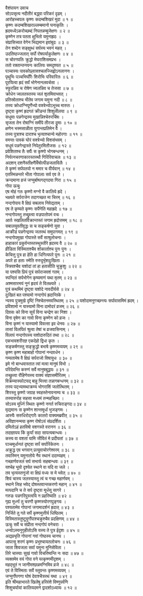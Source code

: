 वैशंपायन उवाच  
सोऽपसृत्य नदीतीरं बद्ध्वा परिकरं दृढम् ।  
आरोहच्चपलः कृष्णः कदम्बशिखरं मुदा ॥ १ ॥  
कृष्णः कदम्बशिखराल्लम्बमानो घनाकृतिः ।  
ह्रदमध्येऽकरोच्छब्दं निपतन्नम्बुजेक्षणः ॥ २ ॥  
कृष्णेन तत्र पतता क्षुभितो यमुनाह्रदः ।  
संप्रासिच्यत वेगेन भिद्यमान इवांबुदः ॥ ३ ॥  
तेन शब्देन सङ्‌‌क्षुब्धं सर्पस्य भवनं महत् ।  
उदतिष्ठज्जलात् सर्पो रोषपर्याकुलेक्षणः ॥ ४ ॥  
स चोरगपतिः क्रुद्धो मेघराशिसमप्रभः ।  
ततो रक्तान्तनयनः कालियः समदृश्यत ॥ ५ ॥  
पञ्चास्यः पावकोछ्वासश्चलज्जिह्वोऽनलाननः ।  
पृथुभिः पञ्चभिर्घोरैः शिरोभिः परिवारितः ॥ ६ ॥  
पूरयित्वा ह्रदं सर्वं भोगेनानलवर्चसा ।  
स्फुरन्निव च रोषेण ज्वलन्निव च तेजसा ॥ ७ ॥  
क्रोधेन ज्वलतस्तस्य जलं शृतमिवाभवत् ।  
प्रतिस्रोताश्च भीतेव जगाम यमुना नदी ॥ ८ ॥  
तस्य क्रोधाग्निपूर्णेभ्यो वक्त्रेभ्योऽभूच्च मारुतः ।  
दृष्ट्वा कृष्णं ह्रदगतं क्रीडन्तं शिशुलीलया ॥ ९ ॥  
सधूमाः पन्नगेन्द्रस्य मुखान्निश्चेरुरर्चिषः ।  
सृजता तेन रोषाग्निं समीपे तीरजा द्रुमाः ॥ १० ॥  
क्षणेन भस्मसान्नीता युगान्तप्रतिमेन वै ।  
तस्य पुत्राश्च दाराश्च भृत्याश्चान्ये महोरगाः ॥ ११ ॥  
वमन्तः पावकं घोरं वक्त्रेभ्यो विशसंभवम् ।  
सधूमं पन्नगेन्द्रास्ते निपेतुरमितौजसः ॥ १२ ॥  
प्रवेशितश्च तैः सर्पैः स कृष्णो भोगबन्धनम् ।  
निर्यत्नचरणाकारस्तस्थौ गिरिरिवाचलः ॥ १३ ॥  
अदशन् दशनैस्तीक्ष्णैर्विषोत्पीडजलाविलैः ।  
ते कृष्णं सर्पपतयो न ममार च वीर्यवान् ॥ १४ ॥  
एतस्मिन्नन्तरे भीता गोपालाः सर्व एव ते ।  
क्रन्दमाना व्रजं जग्मुर्बाष्पगद्‌गदया गिरा ॥ १५ ॥  
गोपा ऊचुः  
एष मोहं गतः कृष्णो मग्नो वै कालिये ह्रदे ।  
भक्ष्यते सर्पराजेन तदागच्छत मा चिरम् ॥ १६ ॥  
नन्दगोपाय वै क्षिप्रं सबलाय निवेद्यताम् ।  
एष ते कृष्यते कृष्णः सर्पेणेति महाह्रदे ॥ १७ ॥  
नन्दगोपस्तु तच्छ्रुत्वा वज्रपातोपमं वचः ।  
आर्तः स्खलितविक्रान्तस्तं जगाम ह्रदोत्तमम् ॥ १८ ॥  
सबालयुवतीवृद्धः स च सङ्‌‌कर्षणो युवा ।  
आक्रीडं पन्नगेन्द्रस्य जलस्थं समुपागमत् ॥ १९ ॥  
नन्दगोपमुखा गोपास्ते सर्वे साश्रुलोचनाः ।  
हाहाकारं प्रकुर्वन्तस्तस्थुस्तीरे ह्रदस्य वै ॥ २० ॥  
व्रीडिता विस्मिताश्चैव शोकार्ताश्च पुनः पुनः ।  
केचित्तु पुत्र हा हेति हा धिगित्यपरे पुनः ॥ २१ ॥  
अपरे हा हताः स्मेति रुरुदुर्भृशदुःखिताः ।  
स्त्रियश्चैव यशोदां तां हा हतासीति चुक्रुशुः ॥ २२ ॥  
या पश्यसि प्रियं पुत्रं सर्पराजवशं गतम् ।  
स्पन्दितं सर्पभोगेन कृष्यमाणं यथा मृतम् ॥ २३ ॥  
अश्मसारमयं नूनं हृदयं ते विलक्ष्यते ।  
पुत्रं कथमिमं दृष्ट्वा यशोदे नावदीर्यसे ॥ २४ ॥  
दुःखितं बत पश्यामो नन्दगोपं ह्रदान्तिके ।  
न्यस्य पुत्रमुखे दृष्टिं निश्चेतनमवस्थितम् ॥ २५ ॥
यशोदामनुगच्छन्त्यः सर्पावासमिमं ह्रदम् ।  
प्रविशामो न यास्यामो विना दामोदरं व्रजम् ॥ २६ ॥  
दिवसः को विना सूर्यं विना चन्द्रेण का निशा ।  
विना वृषेण का गावो विना कृष्णेन को व्रजः ।  
विना कृष्णं न यास्यामो विवत्सा इव धेनवः ॥ २७ ॥  
तासां विलपितं श्रुत्वा तेषां च व्रजवासिनाम् ।  
विलापं नन्दगोपस्य यशोदारुदितं तथा ॥ २८ ॥  
एकभावशरीरज्ञ एकदेहो द्विधा कृतः ।  
सङ्‌‌कर्षणस्तु सङ्‌‌क्रुद्धो बभाषे कृष्णमव्ययम् ॥ २९ ॥  
कृष्ण कृष्ण महाबाहो गोपानां नन्दवर्धन ।  
गम्यतामेष वै क्षिप्रं सर्पराजो विषायुधः ॥ ३० ॥  
इमे नो बान्धवास्तात त्वां मत्वा मानुषं विभो ।  
परिदेवन्ति करुणं सर्वे मानुषबुद्धयः ॥ ३१ ॥  
तच्छ्रुत्वा रौहिणेयस्य वाक्यं संज्ञासमीरितम् ।  
विक्रम्यास्फोटयद् बाहू भित्त्वा तन्नागबन्धनम् ॥ ३२ ॥  
तस्य पद्‌भ्यामथाक्रम्य भोगराशिं जलोत्थितम् ।  
शिरस्तु कृष्णो जग्राह स्वहस्तेनावनाम्य च ॥ ३३ ॥  
तस्यारुरोह सहसा मध्यमं तन्महच्छिरः ।  
सोऽस्य मूर्ध्नि स्थितः कृष्णो ननर्त रुचिराङ्‌‌गदः॥ ३४ ॥  
मृद्यमानः स कृष्णेन शान्तमूर्धा भुजङ्गमः ।  
आस्यैः सरुधिरोद्‌गारैः कातरो वाक्यमब्रवीत् ॥ ३५ ॥  
अविज्ञानन्मया कृष्ण रोषोऽयं संप्रदर्शितः ।  
दमितोऽहं हतविषो वशगस्ते वरानन ॥ ३६ ॥  
तदाज्ञापय किं कुर्यां सदा सापत्यबान्धवः ।  
कस्य वा वशतां यामि जीवितं मे प्रदीयतां ॥ ३७ ॥  
पञ्चमूर्धानतं दृष्ट्वा सर्पं सर्पारिकेतनः ।  
अक्रुद्ध एव भगवान् प्रत्युवाचोरगेश्वरम् ॥ ३८ ॥  
तवास्मिन् यमुनातोये नैव स्थानं ददाम्यहम् ।  
गच्छार्णवजलं सर्प सभार्यः सहबान्धवः ॥ ३९ ॥  
यश्चेह भूयो दृश्येत स्थाने वा यदि वा जले ।  
तव भृत्यस्तनूजो वा क्षिप्रं वध्यः स मे भवेत् ॥ ४० ॥  
शिवं चास्य जलस्यास्तु त्वं च गच्छ महार्णवम् ।  
स्थाने त्विह भवेद् दोषस्तवान्तकरणो महान् ॥ ४१ ॥  
मत्पदानि च ते सर्प दृष्ट्वा मूर्धसु सागरे ।  
गरुडः पन्नगरिपुस्त्वयि न प्रहरिष्यति ॥ ४२ ॥  
गृह्य मूर्ध्ना तु चरणौ कृष्णस्योरगपुङ्‌‌गवः ।  
पश्यतामेव गोपानां जगामादर्शनं ह्रदात् ॥ ४३ ॥  
निर्जिते तु गते सर्पे कृष्णमुत्तीर्य धिष्ठितम् ।  
विस्मितास्तुष्टुवुर्गोपाश्चक्रुश्चैव प्रदक्षिणम् ॥ ४४ ॥  
ऊचुः सर्वे च संप्रीता नन्दगोपं वनेचराः ।  
धन्योऽस्यनुगृहीतोऽसि यस्य ते पुत्र ईदृशः ॥ ४५ ॥  
अद्यप्रभृति गोपानां गवां गोष्ठस्य चानघ ।  
आपत्सु शरणं कृष्णः प्रभुश्चायतलोचनः ॥ ४६ ॥  
जाता शिवजला सर्वा यमुना मुनिसेविता ।  
तिरे चास्याः सुखं गावो विचरिष्यन्ति नः सदा ॥ ४७ ॥  
व्यक्तमेव वयं गोपा वने यत्कृष्णमीदृशम् ।  
महद्भूतं न जानीमश्छन्नमग्निमिव व्रजे ॥ ४८ ॥  
एवं ते विस्मिताः सर्वे स्तुवन्तः कृष्णमव्ययम् ।  
जग्मुर्गोपगणा घोषं देवाश्चैत्ररथं यथा ॥ ४९ ॥  
इति श्रीमहाभारते खिलेषु हरिवंशे विष्णुपर्वणि  
शिशुचर्यायां कालियदमने द्वादशोऽध्यायः ॥ १२ ॥
